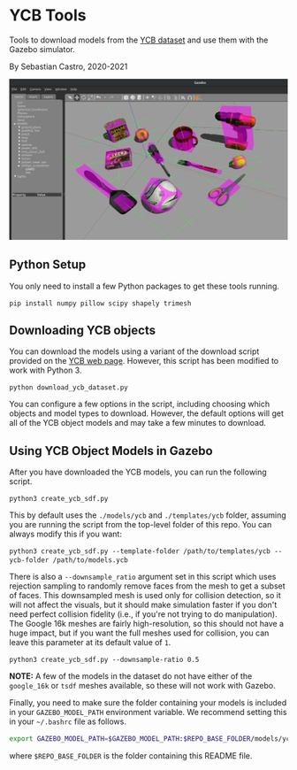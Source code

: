 # YCB Tools
Tools to download models from the [YCB dataset](https://www.ycbbenchmarks.com/) and use them with the Gazebo simulator.

By Sebastian Castro, 2020-2021

![YCB Models in Gazebo](images/ycb_gazebo_inertia.png)

## Python Setup

You only need to install a few Python packages to get these tools running.

```
pip install numpy pillow scipy shapely trimesh
```

## Downloading YCB objects

You can download the models using a variant of the download script provided on the [YCB web page](http://ycb-benchmarks.s3-website-us-east-1.amazonaws.com/).
However, this script has been modified to work with Python 3.

```
python download_ycb_dataset.py
```

You can configure a few options in the script, including choosing which objects and model types to download.
However, the default options will get all of the YCB object models and may take a few minutes to download.

## Using YCB Object Models in Gazebo

After you have downloaded the YCB models, you can run the following script.

```
python3 create_ycb_sdf.py
```

This by default uses the `./models/ycb` and `./templates/ycb` folder, assuming you are running the script from the top-level folder of this repo.
You can always modify this if you want:

```
python3 create_ycb_sdf.py --template-folder /path/to/templates/ycb --ycb-folder /path/to/models.ycb
```

There is also a `--downsample_ratio` argument set in this script which uses rejection sampling to randomly remove faces from the mesh to get a subset of faces.
This downsampled mesh is used only for collision detection, so it will not affect the visuals, but it should make simulation faster if you don't need perfect collision fidelity (i.e., if you're not trying to do manipulation).
The Google 16k meshes are fairly high-resolution, so this should not have a huge impact, but if you want the full meshes used for collision, you can leave this parameter at its default value of `1`.

```
python3 create_ycb_sdf.py --downsample-ratio 0.5
```

**NOTE:** A few of the models in the dataset do not have either of the `google_16k` or `tsdf` meshes available, so these will not work with Gazebo.

Finally, you need to make sure the folder containing your models is included in your `GAZEBO_MODEL_PATH` environment variable. We recommend setting this in your `~/.bashrc` file as follows.

```bash
export GAZEBO_MODEL_PATH=$GAZEBO_MODEL_PATH:$REPO_BASE_FOLDER/models/ycb
```

where `$REPO_BASE_FOLDER` is the folder containing this README file.
